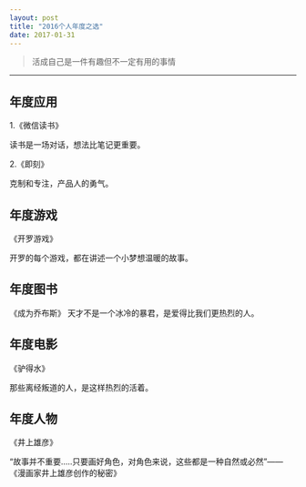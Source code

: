 ```yaml
---
layout: post
title: "2016个人年度之选"
date: 2017-01-31
---
```


> 活成自己是一件有趣但不一定有用的事情  
    
---
## 年度应用

1.《微信读书》

读书是一场对话，想法比笔记更重要。

2.《即刻》

克制和专注，产品人的勇气。

## 年度游戏
《开罗游戏》

开罗的每个游戏，都在讲述一个小梦想温暖的故事。

## 年度图书
《成为乔布斯》
天才不是一个冰冷的暴君，是爱得比我们更热烈的人。

## 年度电影
《驴得水》

那些离经叛道的人，是这样热烈的活着。

## 年度人物
《井上雄彦》

“故事并不重要.....只要画好角色，对角色来说，这些都是一种自然或必然”——《漫画家井上雄彦创作的秘密》
